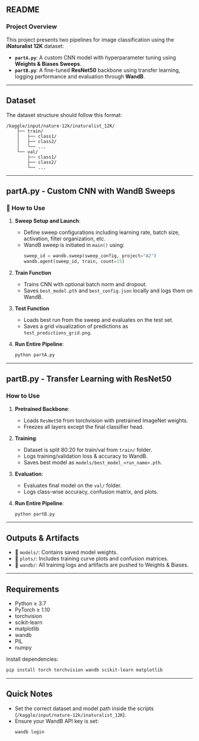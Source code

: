 ## README

### Project Overview

This project presents two pipelines for image classification using the **iNaturalist 12K** dataset:

- **`partA.py`**: A custom CNN model with hyperparameter tuning using **Weights & Biases Sweeps**.
- **`partB.py`**: A fine-tuned **ResNet50** backbone using transfer learning, logging performance and evaluation through **WandB**.

---

## Dataset

The dataset structure should follow this format:

```
/kaggle/input/nature-12k/inaturalist_12K/
    ├── train/
    │   ├── class1/
    │   ├── class2/
    │   └── ...
    └── val/
        ├── class1/
        ├── class2/
        └── ...
```

---

## partA.py - Custom CNN with WandB Sweeps

### 🔧 How to Use

1. **Sweep Setup and Launch**:

   - Define sweep configurations including learning rate, batch size, activation, filter organization, etc.
   - WandB sweep is initiated in `main()` using:
     ```python
     sweep_id = wandb.sweep(sweep_config, project="A2")
     wandb.agent(sweep_id, train, count=15)
     ```

2. **Train Function**

   - Trains CNN with optional batch norm and dropout.
   - Saves `best_model.pth` and `best_config.json` locally and logs them on WandB.

3. **Test Function**

   - Loads best run from the sweep and evaluates on the test set.
   - Saves a grid visualization of predictions as `test_predictions_grid.png`.

4. **Run Entire Pipeline**:
   ```bash
   python partA.py
   ```

---

## partB.py - Transfer Learning with ResNet50

### How to Use

1. **Pretrained Backbone**:

   - Loads `ResNet50` from torchvision with pretrained ImageNet weights.
   - Freezes all layers except the final classifier head.

2. **Training**:

   - Dataset is split 80:20 for train/val from `train/` folder.
   - Logs training/validation loss & accuracy to WandB.
   - Saves best model as `models/best_model_<run_name>.pth`.

3. **Evaluation**:

   - Evaluates final model on the `val/` folder.
   - Logs class-wise accuracy, confusion matrix, and plots.

4. **Run Entire Pipeline**:
   ```bash
   python partB.py
   ```

---

## Outputs & Artifacts

- 📁 `models/`: Contains saved model weights.
- 📁 `plots/`: Includes training curve plots and confusion matrices.
- 📁 `wandb/`: All training logs and artifacts are pushed to Weights & Biases.

---

## Requirements

- Python ≥ 3.7
- PyTorch ≥ 1.10
- torchvision
- scikit-learn
- matplotlib
- wandb
- PIL
- numpy

Install dependencies:

```bash
pip install torch torchvision wandb scikit-learn matplotlib
```

---

## Quick Notes

- Set the correct dataset and model path inside the scripts (`/kaggle/input/nature-12k/inaturalist_12K`).
- Ensure your WandB API key is set:
  ```bash
  wandb login
  ```
